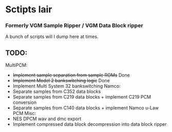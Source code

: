 # Sctipts lair
### Formerly VGM Sample Ripper / VGM Data Block ripper
A bunch of scripts will I dump here at times.

## TODO:
MultiPCM:
- ~~Implement sample separation from sample ROMs~~ Done
- ~~Implement Model 2 bankswitching logic~~ Done
- Implement Multi System 32 bankswitching
Namco:
- Separate samples from C352 data blocks
- Separate samples from C219 data blocks + implement C219 PCM conversion
- Separate samples from C140 data blocks + implement Namco u-Law PCM
Misc:
- NES DPCM wav and dmc export
- Implement compressed data block decompression into data block ripper
